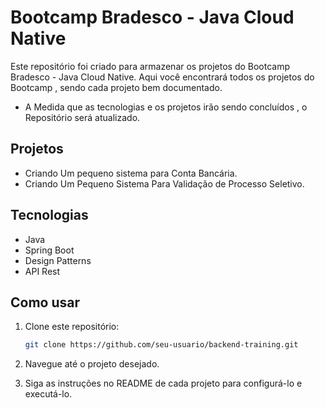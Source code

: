 # Bootcamp Bradesco - Java Cloud Native

Este repositório foi criado para armazenar os projetos do Bootcamp Bradesco - Java Cloud Native. Aqui você encontrará todos os projetos do Bootcamp , sendo cada projeto bem documentado.

- A Medida que as tecnologias e os projetos irão sendo concluídos , o Repositório será atualizado.

## Projetos

- Criando Um pequeno sistema para Conta Bancária.
- Criando Um Pequeno Sistema Para Validação de Processo Seletivo.

## Tecnologias

- Java
- Spring Boot
- Design Patterns
- API Rest

## Como usar

1. Clone este repositório:

   ```bash
   git clone https://github.com/seu-usuario/backend-training.git
   ```

2. Navegue até o projeto desejado.

3. Siga as instruções no README de cada projeto para configurá-lo e executá-lo.
